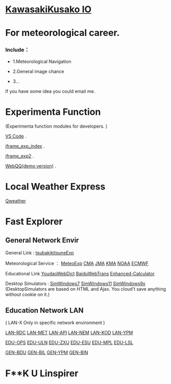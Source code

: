 # [KawasakiKusako IO](https://kawasakikusako.github.io/GeneralWebEngine/explorer_files/meteo_exp/MeteoExplorer.html)

# For meteorological career.

### Include：

- 1.Meteorological Navigation

- 2.General image chance

- 3...

If you have some idea you could email me.

# Experimenta Function

(Experimenta function modules for developers. )

[VS Code](https://vscode.dev) .

[iframe_exp_index](https://kawasakikusako.github.io/GeneralWebEngine/explorer_files/function_exp/ypm_iframe/index.html) .

[iframe_exp2](https://kawasakikusako.github.io/GeneralWebEngine/explorer_files/function_exp/ypm_iframe/index.html) .

[WebQQ(demo version)](https://stapxs.github.io/Stapxs-QQ-Lite-2.0) .

# Local Weather Express

[Qweather](https://widget-page.qweather.net/h5/index.html?md=0123456&bg=1&lc=auto&key=e5e62109b8a440b28aa55fbd0e10bd1f&v=_1677352538484)

# Fast Explorer
  ## General Network Envir

General Link :
[tsubakikitsuneExp](https://github.com/tsubakikitsune)

Meteorological Service ：
[MeteoExp](https://kawasakikusako.github.io/GeneralWebEngine/explorer_files/meteo_exp/MeteoExplorer.html)
[CMA](https://www.cma.gov.cn)
[JMA](https://www.jma.go.jp)
[KMA](https://www.kma.go.kr)
[NOAA](https://www.noaa.gov)
[ECMWF](https://www.ecmwf.int)

Educational Link 
[YoudaoWebDict](https://www.youdao.com)
[BaiduWebTrans](https://fanyi.baidu.com)
[Enhanced-Calculator](https://tools-vue.zuoyebang.com/static/hy/tools-vue/calculator.html)

Desktop Simulators :
[SimWindows7](https://www.12339.gov.cn)
[SimWindows11](https://win11.blueedge.me/)
[SimWindows9x](https://emupedia.net/beta/emuos/)
(DesktopSimulators are based on HTML and Ajax. You cloud't save anything without cookie on it.)


 ## Education Network LAN 
 ( LAN-X Only in specific network environment )

[LAN-RDC](https://192.168.10.4:11000)
[LAN-MET](http://192.168.10.4:8087)
[LAN-API](http://192.168.10.4:8093)
[LAN-NEM](http://192.168.10.4:3000)
[LAN-KOD](http://192.168.10.4:8095)
[LAN-YPM](http://192.168.10.4:35861)

[EDU-OPS](https://cdqz-login.open-school.com.cn/)
[EDU-ULN](https://u-learning.eastedu.com/)
[EDU-ZXU](https://www.zhixue.com/)
[EDU-ESU](https://www.eastedu.com/)
[EDU-MPL](http://manage-portal.eastedu.com)
[EDU-LSL](http://cloud.linspirer.com:880/)

[GEN-BDU](https://www.baidu.com)
[GEN-BIL](https://www.bilibili.com)
[GEN-YPM](https://music.hexo.icu)
[GEN-BIN](https://cn.bing.com)

#
# F**K U Linspirer
